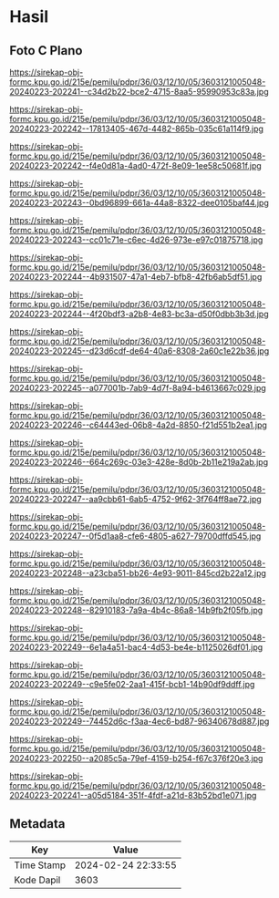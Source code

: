 # Hasil

## Foto C Plano

https://sirekap-obj-formc.kpu.go.id/215e/pemilu/pdpr/36/03/12/10/05/3603121005048-20240223-202241--c34d2b22-bce2-4715-8aa5-95990953c83a.jpg

https://sirekap-obj-formc.kpu.go.id/215e/pemilu/pdpr/36/03/12/10/05/3603121005048-20240223-202242--17813405-467d-4482-865b-035c61a114f9.jpg

https://sirekap-obj-formc.kpu.go.id/215e/pemilu/pdpr/36/03/12/10/05/3603121005048-20240223-202242--f4e0d81a-4ad0-472f-8e09-1ee58c50681f.jpg

https://sirekap-obj-formc.kpu.go.id/215e/pemilu/pdpr/36/03/12/10/05/3603121005048-20240223-202243--0bd96899-661a-44a8-8322-dee0105baf44.jpg

https://sirekap-obj-formc.kpu.go.id/215e/pemilu/pdpr/36/03/12/10/05/3603121005048-20240223-202243--cc01c71e-c6ec-4d26-973e-e97c01875718.jpg

https://sirekap-obj-formc.kpu.go.id/215e/pemilu/pdpr/36/03/12/10/05/3603121005048-20240223-202244--4b931507-47a1-4eb7-bfb8-42fb6ab5df51.jpg

https://sirekap-obj-formc.kpu.go.id/215e/pemilu/pdpr/36/03/12/10/05/3603121005048-20240223-202244--4f20bdf3-a2b8-4e83-bc3a-d50f0dbb3b3d.jpg

https://sirekap-obj-formc.kpu.go.id/215e/pemilu/pdpr/36/03/12/10/05/3603121005048-20240223-202245--d23d6cdf-de64-40a6-8308-2a60c1e22b36.jpg

https://sirekap-obj-formc.kpu.go.id/215e/pemilu/pdpr/36/03/12/10/05/3603121005048-20240223-202245--a077001b-7ab9-4d7f-8a94-b4613667c029.jpg

https://sirekap-obj-formc.kpu.go.id/215e/pemilu/pdpr/36/03/12/10/05/3603121005048-20240223-202246--c64443ed-06b8-4a2d-8850-f21d551b2ea1.jpg

https://sirekap-obj-formc.kpu.go.id/215e/pemilu/pdpr/36/03/12/10/05/3603121005048-20240223-202246--664c269c-03e3-428e-8d0b-2b11e219a2ab.jpg

https://sirekap-obj-formc.kpu.go.id/215e/pemilu/pdpr/36/03/12/10/05/3603121005048-20240223-202247--aa9cbb61-6ab5-4752-9f62-3f764ff8ae72.jpg

https://sirekap-obj-formc.kpu.go.id/215e/pemilu/pdpr/36/03/12/10/05/3603121005048-20240223-202247--0f5d1aa8-cfe6-4805-a627-79700dffd545.jpg

https://sirekap-obj-formc.kpu.go.id/215e/pemilu/pdpr/36/03/12/10/05/3603121005048-20240223-202248--a23cba51-bb26-4e93-9011-845cd2b22a12.jpg

https://sirekap-obj-formc.kpu.go.id/215e/pemilu/pdpr/36/03/12/10/05/3603121005048-20240223-202248--82910183-7a9a-4b4c-86a8-14b9fb2f05fb.jpg

https://sirekap-obj-formc.kpu.go.id/215e/pemilu/pdpr/36/03/12/10/05/3603121005048-20240223-202249--6e1a4a51-bac4-4d53-be4e-b1125026df01.jpg

https://sirekap-obj-formc.kpu.go.id/215e/pemilu/pdpr/36/03/12/10/05/3603121005048-20240223-202249--c9e5fe02-2aa1-415f-bcb1-14b90df9ddff.jpg

https://sirekap-obj-formc.kpu.go.id/215e/pemilu/pdpr/36/03/12/10/05/3603121005048-20240223-202249--74452d6c-f3aa-4ec6-bd87-96340678d887.jpg

https://sirekap-obj-formc.kpu.go.id/215e/pemilu/pdpr/36/03/12/10/05/3603121005048-20240223-202250--a2085c5a-79ef-4159-b254-f67c376f20e3.jpg

https://sirekap-obj-formc.kpu.go.id/215e/pemilu/pdpr/36/03/12/10/05/3603121005048-20240223-202241--a05d5184-351f-4fdf-a21d-83b52bd1e071.jpg


## Metadata

| Key        | Value               |
| ---------- | ------------------- |
| Time Stamp | 2024-02-24 22:33:55 |
| Kode Dapil | 3603                |



